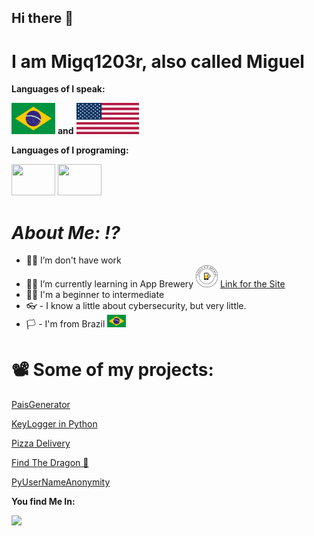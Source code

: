 ## Hi there 👋

# I am Migq1203r, also called Miguel

**Languages of I speak:**

<img src="https://github.com/Migq1203r/Migq1203r/blob/main/Flag_of_Brazil.svg.png" width="70" height="50"> **and**  <img src="https://github.com/Migq1203r/Migq1203r/blob/main/Flag_of_the_United_States.svg" width="100" height="50">

**Languages of I programing:**

<img src="https://cdn.jsdelivr.net/gh/devicons/devicon@latest/icons/python/python-original.svg" width="70" height="50"> <img src="https://cdn.jsdelivr.net/gh/devicons/devicon@latest/icons/linux/linux-original.svg" width="70" height="50"/>
          

# ***About Me: ⁉️***

- 🧑‍💼 I’m don't have work
- 👨‍🎓 I’m currently learning in App Brewery <img src="https://github.com/Migq1203r/Migq1203r/blob/main/lablogo.png" width="35" height="35"> [Link for the Site](https://appbrewery.com/)
- 👨‍🎓 I'm a beginner to intermediate 
- 👓 - I know a little about cybersecurity, but very little.
- 🏳️ - I'm from Brazil <img src="https://github.com/Migq1203r/Migq1203r/blob/main/Flag_of_Brazil.svg.png" width="30" height="20">
# **📽️ Some of my projects:**

[PaisGenerator](https://github.com/Migq1203r/PaisGenerator)

[KeyLogger in Python](https://github.com/Migq1203r/Keylogger-CUIDADO-_____________-------)

[Pizza Delivery](https://github.com/Migq1203r/Pizza-Delivery)

[Find The Dragon 🐲](https://github.com/Migq1203r/Find-the-Dragon)

[PyUserNameAnonymity](https://github.com/Migq1203r/PyUserNameAnonymity)

**You find Me In:**

  <a href="mailto:migrdev@gmail.com"><img src="https://img.shields.io/badge/Gmail-D14836?style=for-the-badge&logo=gmail&logoColor=white"></a>
